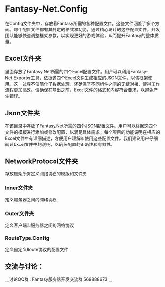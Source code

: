 # Fantasy-Net.Config
在Config文件夹中，存放着Fantasy所需的各种配置文件。这些文件涵盖了多个方面。每个配置文件都有其特定的格式和功能，通过精心设计的这些配置文件，开发团队能够快速调整框架参数，以实现更好的游戏体验，从而提升Fantasy的整体质量。
## Excel文件夹
里面存放了Fantasy.Net所需的四个Excel配置文件。用户可以利用Fantasy-Net.Exporter工具，依据这四个Excel文件生成相应的JSON文件，以供框架使用。这一过程不仅简化了数据处理，还确保了不同组件之间的无缝对接，使得工作流程更加高效。请确保在导出之前，Excel文件的格式和内容符合要求，以避免产生错误。
## Json文件夹
在该目录中存放了Fantasy.Net所需的四个JSON配置文件。用户可以根据这四个文件的模板进行添加或修改配置，以满足具体需求。每个项目的功能说明在相应的Excel文件中有详细描述，方便用户理解和使用这些配置文件。我们建议用户仔细阅读Excel文件中的说明，以确保配置的正确性和有效性。
## NetworkProtocol文件夹
存放框架所需定义网络协议的模版和文件夹
### Inner文件夹
定义服务器之间的网络协议
### Outer文件夹
定义客户端和服务器之间的网络协议
### RouteType.Config
定义自定义Route协议的配置文件
## 交流与讨论：  
__讨论QQ群 : Fantasy服务器开发交流群 569888673 __